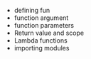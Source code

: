 - defining fun
- function argument
- function parameters
- Return value and scope
- Lambda functions
- importing modules
